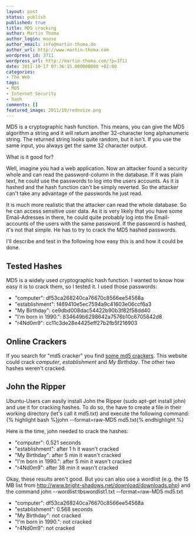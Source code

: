 ```yaml
---
layout: post
status: publish
published: true
title: MD5 cracking
author: Martin Thoma
author_login: moose
author_email: info@martin-thoma.de
author_url: http://www.martin-thoma.com
wordpress_id: 3711
wordpress_url: http://martin-thoma.com/?p=3711
date: 2011-10-17 07:36:15.000000000 +02:00
categories:
- The Web
tags:
- MD5
- Internet Security
- hash
comments: []
featured_image: 2011/10/rednoize.png
---
```

MD5 is a cryptographic hash function. This means, you can give the MD5 algorithm a string and it will return another 32-character long alphanumeric string. The returned string looks quite random, but it isn't. If you use the same input, you always get the same 32 character output.

What is it good for?

Well, imagine you had a web application. Now an attacker found a security whole and can read the password-column in the database. If it was plain text, he could use the passwords to log into the users accounts. As it is hashed and the hash function can't be simply reverted. So the attacker can't take any advantage of the passwords he just read.

It is much more realistic that the attacker can read the whole database. So he can access sensitive user data. As it is very likely that you have some Email-Adresses in there, he could quite probably log into the Email-accounts of the users with the same password. If the password is hashed, it's not that simple. He has to try to crack the MD5 hashed passwords. 

I'll describe and test in the following how easy this is and how it could be done.

<h2>Tested Hashes</h2>
MD5 is a widely used cryptographic hash function. I wanted to know how easy it is to crack them, so I tested it. I used those passwords:
<ul>
<li>"computer": df53ca268240ca76670c8566ee54568a</li>
<li>"establishment": f469410e5ec7594a9c41603e06ccf6a3</li>
<li>"My Birthday": ce9dbd008dac54422b90b3f82f58dd40</li>
<li>"I'm born in 1990.": 834649b6298642a7576b10c6705842d8</li>
<li>"r4Nd0m9": cc11c3de28e4425eff27b2fb5f216903</li>
</ul>

<h2>Online Crackers</h2>
If you search for "md5 cracker" you find <a href="http://md5cracker.org/" rel="nofollow">some md5 crackers</a>. 
This website could crack <em>computer</em>, <em>establishment</em> and <em>My Birthday</em>. 
The other two hashes weren't cracked.

<h2>John the Ripper</h2>
Ubuntu-Users can easily install John the Ripper (sudo apt-get install john) and use it for cracking hashes. To do so, the have to create a file in their working directory (let's call it md5.txt) and execute the following command: 
{% highlight bash %}john --format=raw-MD5 md5.txt{% endhighlight %}

Here is the time, john needed to crack the hashes:
<ul>
<li>"computer": 0.521 seconds</li>
<li>"establishment": after 1 h it wasn't cracked</li>
<li>"My Birthday": after 5 min it wasn't cracked</li>
<li>"I'm born in 1990.": after 5 min it wasn't cracked</li>
<li>"r4Nd0m9": after 38 min it wasn't cracked</li>
</ul>

Okay, these results aren't good. But you can also use a wordlist (e.g. the 15 MB list from http://www.bright-shadows.net/download/downloads.php) and the command 
john --wordlist:tbswordlist1.txt --format=raw-MD5 md5.txt
<ul>
<li>"computer": df53ca268240ca76670c8566ee54568a</li>
<li>"establishment": 0.568 seconds</li>
<li>"My Birthday": not cracked</li>
<li>"I'm born in 1990.": not cracked</li>
<li>"r4Nd0m9": not cracked</li>
</ul>
